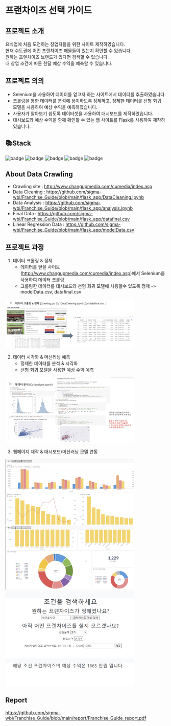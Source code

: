 # 프랜차이즈 선택 가이드


## 프로젝트 소개
요식업에 처음 도전하는 창업자들을 위한 사이트 제작하였습니다. <br>
현재 수도권에 어떤 프렌차이즈 매물들이 있는지 확인할 수 있습니다.<br>
원하는 프렌차이즈 브랜드가 있다면 검색할 수 있습니다. <br>
내 창업 조건에 따른 한달 예상 수익을 예측할 수 있습니다.<br>

## 프로젝트 의의
* Selenium을 사용하여 데이터를 얻고자 하는 사이트에서 데이터를 추출하였습니다. 
* 크롤링을 통한 데이터를 분석에 용이하도록 정제하고, 정제한 데이터를 선형 회귀 모델을 사용하여 예상 수익을 예측하였습니다.
* 사용자가 알아보기 쉽도록 데이터셋을 사용하여 대시보드를 제작하였습니다.
* 대시보드와 예상 수익을 함께 확인할 수 있는 웹 사이트를 Flask를 사용하여 제작하였습니다. 

## 📚Stack
![badge](https://img.shields.io/badge/Selenium-21B352?style=flat-square&logo=selenium&logoColor=white)
![badge](https://img.shields.io/badge/PostgreSQL-4169E1?style=flat-square&logo=postgresql&logoColor=white)
![badge](https://img.shields.io/badge/Metabase-509EE3?style=flat-square&logo=metabase&logoColor=white)
![badge](https://img.shields.io/badge/scikit-learn-F7931E?style=flat-square&logo=scikitlearn&logoColor=white)
![badge](https://img.shields.io/badge/Flask-000000?style=flat-square&logo=flask&logoColor=white)

## About Data Crawling
* Crawling site : http://www.changupmedia.com/cumedia/index.asp
* Data Cleaning : https://github.com/sigma-wbi/Franchise_Guide/blob/main/flask_app/DataCleaning.ipynb
* Data Analysis : https://github.com/sigma-wbi/Franchise_Guide/blob/main/flask_app/analysis.ipynb
* Final Data : https://github.com/sigma-wbi/Franchise_Guide/blob/main/flask_app/datafinal.csv
* Linear Regression Data : https://github.com/sigma-wbi/Franchise_Guide/blob/main/flask_app/modelData.csv

## 프로젝트 과정

1. 데이터 크롤링 & 정제
    - 데이터를 얻을 사이트(http://www.changupmedia.com/cumedia/index.asp)에서 Selenium을 사용하여 데이터 크롤링
    - 크롤링한 데이터를 대시보드와 선형 회귀 모델에 사용할수 있도록 정제 -> modelData.csv, datafinal.csv
<img width="80%" src="images\5.jpg"/>

2. 데이터 시각화 & 머신러닝 예측
    - 정제한 데이터를 분석 & 시각화
    - 선형 회귀 모델을 사용한 예상 수익 예측
<img width="80%" src="images\6.jpg"/>

3. 웹페이지 제작 & 대시보드/머신러닝 모델 연동
<img width="80%" src="images\3.jpg"/>
<img width="80%" src="images\4.jpg"/>
<img width="80%" src="images\7.jpg"/>
<img width="80%" src="images\8.jpg"/>


## Report
https://github.com/sigma-wbi/Franchise_Guide/blob/main/report/Franchise_Guide_report.pdf